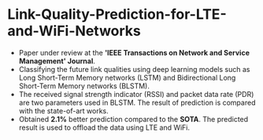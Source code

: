 # Link-Quality-Prediction-for-LTE-and-WiFi-Networks
* Paper under review at the <b>'IEEE Transactions on Network and Service Management' Journal</b>.
* Classifying the future link qualities using deep learning models such as Long Short-Term Memory networks (LSTM) and Bidirectional Long Short-Term Memory networks (BLSTM). 
* The received signal strength indicator (RSSI) and packet data rate (PDR) are two parameters used in BLSTM. The result of prediction is compared with the state-of-art works.
* Obtained **2.1%** better prediction compared to the **SOTA**. The predicted result is used to offload the data using LTE and WiFi.
